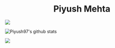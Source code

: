 <h1 align="center">Piyush Mehta </h1> 

![](https://komarev.com/ghpvc/?username=piyush97)

![Piyush97's github stats](https://github-readme-stats.vercel.app/api?username=piyush97&count_private=true)

<img src="https://pbs.twimg.com/profile_banners/1026544141772050432/1592647732/1500x500"/>
